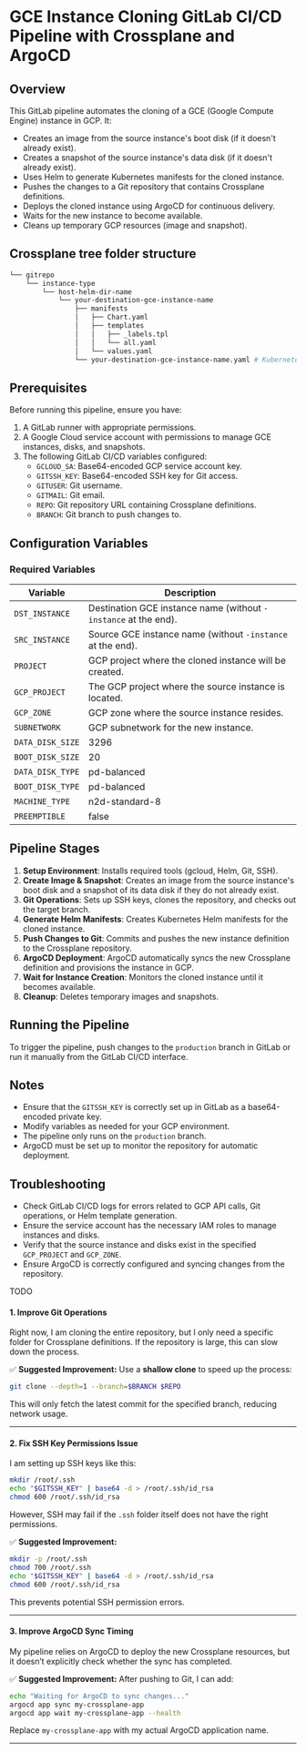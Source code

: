 # GCE Instance Cloning GitLab CI/CD Pipeline with Crossplane and ArgoCD

## Overview
This GitLab pipeline automates the cloning of a GCE (Google Compute Engine) instance in GCP. It:
- Creates an image from the source instance's boot disk (if it doesn't already exist).
- Creates a snapshot of the source instance's data disk (if it doesn't already exist).
- Uses Helm to generate Kubernetes manifests for the cloned instance.
- Pushes the changes to a Git repository that contains Crossplane definitions.
- Deploys the cloned instance using ArgoCD for continuous delivery.
- Waits for the new instance to become available.
- Cleans up temporary GCP resources (image and snapshot).

## Crossplane tree folder structure
```bash
└── gitrepo
	└── instance-type
		└── host-helm-dir-name
		    └── your-destination-gce-instance-name
		        ├── manifests
		        │   ├── Chart.yaml
		        │   ├── templates
		        │   │   ├── _labels.tpl
		        │   │   └── all.yaml
		        │   └── values.yaml
		        └── your-destination-gce-instance-name.yaml # Kubernetes Crossplane definitions served by Argocd
```
## Prerequisites
Before running this pipeline, ensure you have:
1. A GitLab runner with appropriate permissions.
2. A Google Cloud service account with permissions to manage GCE instances, disks, and snapshots.
3. The following GitLab CI/CD variables configured:
   - `GCLOUD_SA`: Base64-encoded GCP service account key.
   - `GITSSH_KEY`: Base64-encoded SSH key for Git access.
   - `GITUSER`: Git username.
   - `GITMAIL`: Git email.
   - `REPO`: Git repository URL containing Crossplane definitions.
   - `BRANCH`: Git branch to push changes to.

## Configuration Variables

### Required Variables
| Variable         | Description |
|-----------------|-------------|
| `DST_INSTANCE`  | Destination GCE instance name (without `-instance` at the end). |
| `SRC_INSTANCE`  | Source GCE instance name (without `-instance` at the end). |
| `PROJECT`       | GCP project where the cloned instance will be created. |
| `GCP_PROJECT`   | The GCP project where the source instance is located. |
| `GCP_ZONE`      | GCP zone where the source instance resides. |
| `SUBNETWORK`    | GCP subnetwork for the new instance. |
| `DATA_DISK_SIZE` | 3296    | Size of the data disk (in GB). |
| `BOOT_DISK_SIZE` | 20      | Size of the boot disk (in GB). |
| `DATA_DISK_TYPE` | pd-balanced | Type of the data disk. |
| `BOOT_DISK_TYPE` | pd-balanced | Type of the boot disk. |
| `MACHINE_TYPE`   | n2d-standard-8 | Machine type for the instance. |
| `PREEMPTIBLE`    | false   | Whether the instance is preemptible. |

## Pipeline Stages
1. **Setup Environment**: Installs required tools (gcloud, Helm, Git, SSH).
2. **Create Image & Snapshot**: Creates an image from the source instance's boot disk and a snapshot of its data disk if they do not already exist.
3. **Git Operations**: Sets up SSH keys, clones the repository, and checks out the target branch.
4. **Generate Helm Manifests**: Creates Kubernetes Helm manifests for the cloned instance.
5. **Push Changes to Git**: Commits and pushes the new instance definition to the Crossplane repository.
6. **ArgoCD Deployment**: ArgoCD automatically syncs the new Crossplane definition and provisions the instance in GCP.
7. **Wait for Instance Creation**: Monitors the cloned instance until it becomes available.
8. **Cleanup**: Deletes temporary images and snapshots.

## Running the Pipeline
To trigger the pipeline, push changes to the `production` branch in GitLab or run it manually from the GitLab CI/CD interface.

## Notes
- Ensure that the `GITSSH_KEY` is correctly set up in GitLab as a base64-encoded private key.
- Modify variables as needed for your GCP environment.
- The pipeline only runs on the `production` branch.
- ArgoCD must be set up to monitor the repository for automatic deployment.

## Troubleshooting
- Check GitLab CI/CD logs for errors related to GCP API calls, Git operations, or Helm template generation.
- Ensure the service account has the necessary IAM roles to manage instances and disks.
- Verify that the source instance and disks exist in the specified `GCP_PROJECT` and `GCP_ZONE`.
- Ensure ArgoCD is correctly configured and syncing changes from the repository.


TODO

#### **1. Improve Git Operations**
Right now, I am cloning the entire repository, but I only need a specific folder for Crossplane definitions. If the repository is large, this can slow down the process.

✅ **Suggested Improvement:**
Use a **shallow clone** to speed up the process:
```bash
git clone --depth=1 --branch=$BRANCH $REPO
```
This will only fetch the latest commit for the specified branch, reducing network usage.

---

#### **2. Fix SSH Key Permissions Issue**
I am setting up SSH keys like this:
```bash
mkdir /root/.ssh
echo "$GITSSH_KEY" | base64 -d > /root/.ssh/id_rsa
chmod 600 /root/.ssh/id_rsa
```
However, SSH may fail if the `.ssh` folder itself does not have the right permissions.

✅ **Suggested Improvement:**
```bash
mkdir -p /root/.ssh
chmod 700 /root/.ssh
echo "$GITSSH_KEY" | base64 -d > /root/.ssh/id_rsa
chmod 600 /root/.ssh/id_rsa
```
This prevents potential SSH permission errors.

---

#### **3. Improve ArgoCD Sync Timing**
My pipeline relies on ArgoCD to deploy the new Crossplane resources, but it doesn’t explicitly check whether the sync has completed. 

✅ **Suggested Improvement:** 
After pushing to Git, I can add:
```bash
echo "Waiting for ArgoCD to sync changes..."
argocd app sync my-crossplane-app
argocd app wait my-crossplane-app --health
```
Replace `my-crossplane-app` with my actual ArgoCD application name.

---